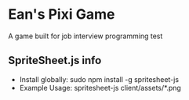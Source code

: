 # Ean's Pixi Game

A game built for job interview programming test


## SpriteSheet.js info
  * Install globally: sudo npm install -g spritesheet-js
  * Example Usage: spritesheet-js client/assets/*.png
